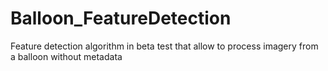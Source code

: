# Balloon_FeatureDetection
Feature detection algorithm in beta test that allow to process imagery from a balloon without metadata
